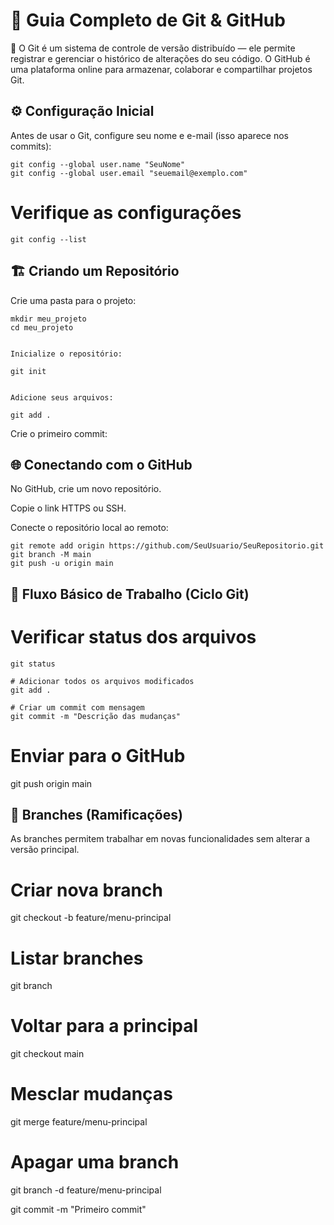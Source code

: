 # 🧭 Guia Completo de Git & GitHub

💬 O Git é um sistema de controle de versão distribuído — ele permite registrar e gerenciar o histórico de alterações do seu código.
O GitHub é uma plataforma online para armazenar, colaborar e compartilhar projetos Git.

## ⚙️ Configuração Inicial

Antes de usar o Git, configure seu nome e e-mail (isso aparece nos commits):
```git
git config --global user.name "SeuNome"
git config --global user.email "seuemail@exemplo.com"
```
# Verifique as configurações
```git
git config --list
```
## 🏗️ Criando um Repositório

Crie uma pasta para o projeto:
```git
mkdir meu_projeto
cd meu_projeto


Inicialize o repositório:

git init


Adicione seus arquivos:

git add .
```

Crie o primeiro commit:

## 🌐 Conectando com o GitHub

No GitHub, crie um novo repositório.

Copie o link HTTPS ou SSH.

Conecte o repositório local ao remoto:
```git
git remote add origin https://github.com/SeuUsuario/SeuRepositorio.git
git branch -M main
git push -u origin main
```
## 🚀 Fluxo Básico de Trabalho (Ciclo Git)
# Verificar status dos arquivos
```git
git status

# Adicionar todos os arquivos modificados
git add .

# Criar um commit com mensagem
git commit -m "Descrição das mudanças"
```
# Enviar para o GitHub
git push origin main

## 🌿 Branches (Ramificações)

As branches permitem trabalhar em novas funcionalidades sem alterar a versão principal.

# Criar nova branch
git checkout -b feature/menu-principal

# Listar branches
git branch

# Voltar para a principal
git checkout main

# Mesclar mudanças
git merge feature/menu-principal

# Apagar uma branch
git branch -d feature/menu-principal

git commit -m "Primeiro commit"

